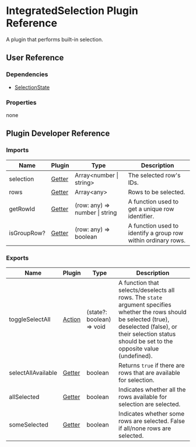 # IntegratedSelection Plugin Reference

A plugin that performs built-in selection.

## User Reference

### Dependencies

- [SelectionState](selection-state.md)

### Properties

none

## Plugin Developer Reference

### Imports

Name | Plugin | Type | Description
-----|--------|------|------------
selection | [Getter](../../../dx-react-core/docs/reference/getter.md) | Array&lt;number &#124; string&gt; | The selected row's IDs.
rows | [Getter](../../../dx-react-core/docs/reference/getter.md) | Array&lt;any&gt; | Rows to be selected.
getRowId | [Getter](../../../dx-react-core/docs/reference/getter.md) | (row: any) => number &#124; string | A function used to get a unique row identifier.
isGroupRow? | [Getter](../../../dx-react-core/docs/reference/getter.md) | (row: any) => boolean | A function used to identify a group row within ordinary rows.

### Exports

Name | Plugin | Type | Description
-----|--------|------|------------
toggleSelectAll | [Action](../../../dx-react-core/docs/reference/action.md) | (state?: boolean) => void | A function that selects/deselects all rows. The `state` argument specifies whether the rows should be selected (true), deselected (false), or their selection status should be set to the opposite value (undefined).
selectAllAvailable | [Getter](../../../dx-react-core/docs/reference/getter.md) | boolean | Returns `true` if there are rows that are available for selection.
allSelected | [Getter](../../../dx-react-core/docs/reference/getter.md) | boolean | Indicates whether all the rows available for selection are selected.
someSelected | [Getter](../../../dx-react-core/docs/reference/getter.md) | boolean | Indicates whether some rows are selected. False if all/none rows are selected.
